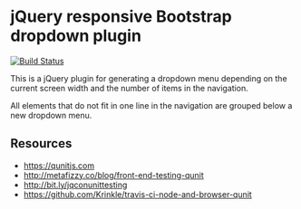 # jQuery responsive Bootstrap dropdown plugin

[![Build Status](https://travis-ci.org/astehlik/bootstrap-responsive-dropdown.svg?branch=master)](https://travis-ci.org/astehlik/bootstrap-responsive-dropdown)

This is a jQuery plugin for generating a dropdown menu depending on the current
screen width and the number of items in the navigation.

All elements that do not fit in one line in the navigation are grouped below
a new dropdown menu.

## Resources

* https://qunitjs.com
* http://metafizzy.co/blog/front-end-testing-qunit
* http://bit.ly/jqconunittesting
* https://github.com/Krinkle/travis-ci-node-and-browser-qunit